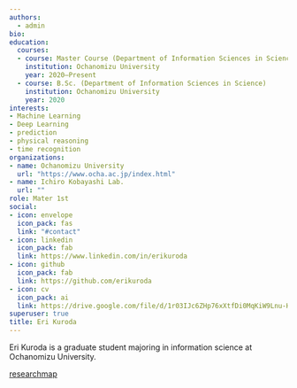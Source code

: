 ```yaml
---
authors:
  - admin
bio:
education:
  courses:
  - course: Master Course (Department of Information Sciences in Science)
    institution: Ochanomizu University
    year: 2020–Present
  - course: B.Sc. (Department of Information Sciences in Science)
    institution: Ochanomizu University
    year: 2020
interests:
- Machine Learning
- Deep Learning
- prediction
- physical reasoning
- time recognition 
organizations:
- name: Ochanomizu University
  url: "https://www.ocha.ac.jp/index.html"
- name: Ichiro Kobayashi Lab.
  url: ""  
role: Mater 1st
social:
- icon: envelope
  icon_pack: fas
  link: "#contact"
- icon: linkedin
  icon_pack: fab
  link: https://www.linkedin.com/in/erikuroda
- icon: github
  icon_pack: fab
  link: https://github.com/erikuroda
- icon: cv
  icon_pack: ai
  link: https://drive.google.com/file/d/1r03IJc6ZHp76xXtfDi0MqKiW9Lnu-Hxw/view?usp=sharing
superuser: true
title: Eri Kuroda
---
```

Eri Kuroda is a graduate student majoring in information science at Ochanomizu University.

[researchmap](https://researchmap.jp/erikuroda?lang=en)